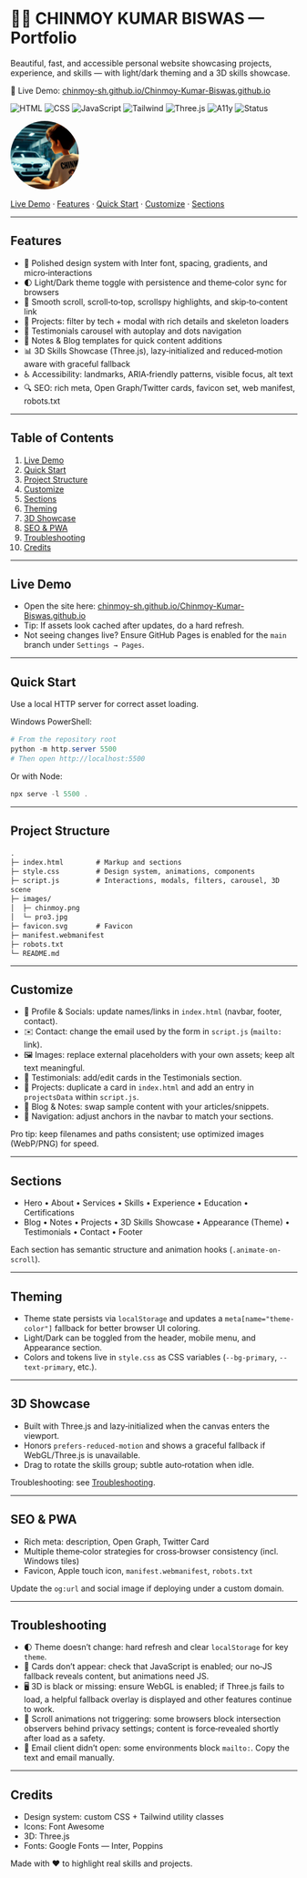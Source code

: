 # 💼✨ CHINMOY KUMAR BISWAS — Portfolio

Beautiful, fast, and accessible personal website showcasing projects, experience, and skills — with light/dark theming and a 3D skills showcase.

🔗 Live Demo: [chinmoy-sh.github.io/Chinmoy-Kumar-Biswas.github.io](https://chinmoy-sh.github.io/Chinmoy-Kumar-Biswas.github.io/)

![HTML](https://img.shields.io/badge/HTML5-E34F26?logo=html5&logoColor=white)
![CSS](https://img.shields.io/badge/CSS3-1572B6?logo=css3&logoColor=white)
![JavaScript](https://img.shields.io/badge/JavaScript-F7DF1E?logo=javascript&logoColor=333)
![Tailwind](https://img.shields.io/badge/Tailwind-06B6D4?logo=tailwindcss&logoColor=white)
![Three.js](https://img.shields.io/badge/Three.js-000000?logo=three.js&logoColor=white)
![A11y](https://img.shields.io/badge/Accessible-AAA-34D399)
![Status](https://img.shields.io/badge/Status-Active-22c55e)

<!-- markdownlint-disable-next-line MD033 -->
<img src="images/chinmoy.png" alt="Chinmoy portrait" width="120" style="border-radius:50%" />

[Live Demo](#live-demo) · [Features](#features) · [Quick Start](#quick-start) · [Customize](#customize) · [Sections](#sections)

---

## Features

- 🎨 Polished design system with Inter font, spacing, gradients, and micro‑interactions
- 🌓 Light/Dark theme toggle with persistence and theme‑color sync for browsers
- 🧭 Smooth scroll, scroll‑to‑top, scrollspy highlights, and skip‑to‑content link
- 🧩 Projects: filter by tech + modal with rich details and skeleton loaders
- 💬 Testimonials carousel with autoplay and dots navigation
- 🧠 Notes & Blog templates for quick content additions
- 📊 3D Skills Showcase (Three.js), lazy‑initialized and reduced‑motion aware with graceful fallback
- ♿ Accessibility: landmarks, ARIA‑friendly patterns, visible focus, alt text
- 🔍 SEO: rich meta, Open Graph/Twitter cards, favicon set, web manifest, robots.txt

---

## Table of Contents

1. [Live Demo](#live-demo)
2. [Quick Start](#quick-start)
3. [Project Structure](#project-structure)
4. [Customize](#customize)
5. [Sections](#sections)
6. [Theming](#theming)
7. [3D Showcase](#3d-showcase)
8. [SEO & PWA](#seo--pwa)
9. [Troubleshooting](#troubleshooting)
10. [Credits](#credits)

---

## Live Demo

- Open the site here: [chinmoy-sh.github.io/Chinmoy-Kumar-Biswas.github.io](https://chinmoy-sh.github.io/Chinmoy-Kumar-Biswas.github.io/)
- Tip: If assets look cached after updates, do a hard refresh.
- Not seeing changes live? Ensure GitHub Pages is enabled for the `main` branch under `Settings → Pages`.

---

## Quick Start

Use a local HTTP server for correct asset loading.

Windows PowerShell:

```powershell
# From the repository root
python -m http.server 5500
# Then open http://localhost:5500
```

Or with Node:

```powershell
npx serve -l 5500 .
```

---

## Project Structure

```text
.
├─ index.html        # Markup and sections
├─ style.css         # Design system, animations, components
├─ script.js         # Interactions, modals, filters, carousel, 3D scene
├─ images/
│  ├─ chinmoy.png
│  └─ pro3.jpg
├─ favicon.svg       # Favicon
├─ manifest.webmanifest
├─ robots.txt
└─ README.md
```

---

## Customize

- 👤 Profile & Socials: update names/links in `index.html` (navbar, footer, contact).
- ✉️ Contact: change the email used by the form in `script.js` (`mailto:` link).
- 🖼️ Images: replace external placeholders with your own assets; keep alt text meaningful.
- 🧪 Testimonials: add/edit cards in the Testimonials section.
- 🧩 Projects: duplicate a card in `index.html` and add an entry in `projectsData` within `script.js`.
- 📝 Blog & Notes: swap sample content with your articles/snippets.
- 🧭 Navigation: adjust anchors in the navbar to match your sections.

Pro tip: keep filenames and paths consistent; use optimized images (WebP/PNG) for speed.

---

## Sections

- Hero • About • Services • Skills • Experience • Education • Certifications
- Blog • Notes • Projects • 3D Skills Showcase • Appearance (Theme) • Testimonials • Contact • Footer

Each section has semantic structure and animation hooks (`.animate-on-scroll`).

---

## Theming

- Theme state persists via `localStorage` and updates a `meta[name="theme-color"]` fallback for better browser UI coloring.
- Light/Dark can be toggled from the header, mobile menu, and Appearance section.
- Colors and tokens live in `style.css` as CSS variables (`--bg-primary`, `--text-primary`, etc.).

---

## 3D Showcase

- Built with Three.js and lazy‑initialized when the canvas enters the viewport.
- Honors `prefers-reduced-motion` and shows a graceful fallback if WebGL/Three.js is unavailable.
- Drag to rotate the skills group; subtle auto‑rotation when idle.

Troubleshooting: see [Troubleshooting](#troubleshooting).

---

## SEO & PWA

- Rich meta: description, Open Graph, Twitter Card
- Multiple theme‑color strategies for cross‑browser consistency (incl. Windows tiles)
- Favicon, Apple touch icon, `manifest.webmanifest`, `robots.txt`

Update the `og:url` and social image if deploying under a custom domain.

---

## Troubleshooting

- 🌓 Theme doesn’t change: hard refresh and clear `localStorage` for key `theme`.
- 🧩 Cards don’t appear: check that JavaScript is enabled; our no‑JS fallback reveals content, but animations need JS.
- 🖥️ 3D is black or missing: ensure WebGL is enabled; if Three.js fails to load, a helpful fallback overlay is displayed and other features continue to work.
- 🧭 Scroll animations not triggering: some browsers block intersection observers behind privacy settings; content is force‑revealed shortly after load as a safety.
- 📨 Email client didn’t open: some environments block `mailto:`. Copy the text and email manually.

---

## Credits

- Design system: custom CSS + Tailwind utility classes
- Icons: Font Awesome
- 3D: Three.js
- Fonts: Google Fonts — Inter, Poppins

Made with ❤️ to highlight real skills and projects.
